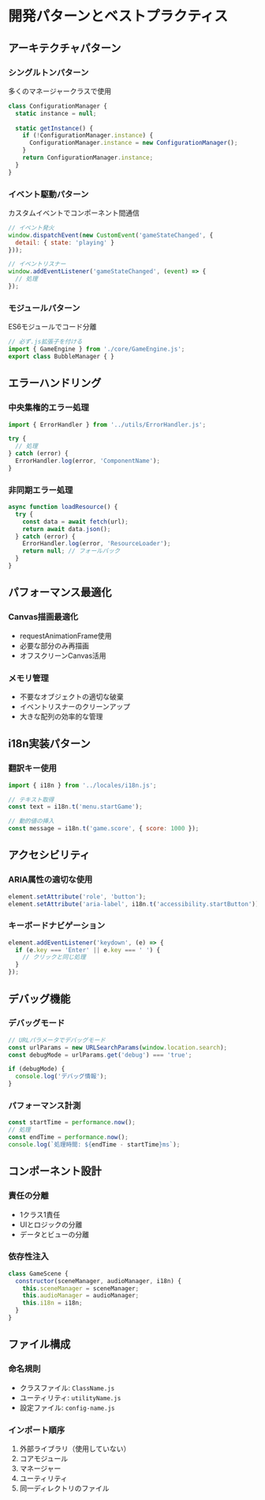 # 開発パターンとベストプラクティス

## アーキテクチャパターン

### シングルトンパターン
多くのマネージャークラスで使用
```javascript
class ConfigurationManager {
  static instance = null;
  
  static getInstance() {
    if (!ConfigurationManager.instance) {
      ConfigurationManager.instance = new ConfigurationManager();
    }
    return ConfigurationManager.instance;
  }
}
```

### イベント駆動パターン
カスタムイベントでコンポーネント間通信
```javascript
// イベント発火
window.dispatchEvent(new CustomEvent('gameStateChanged', { 
  detail: { state: 'playing' } 
}));

// イベントリスナー
window.addEventListener('gameStateChanged', (event) => {
  // 処理
});
```

### モジュールパターン
ES6モジュールでコード分離
```javascript
// 必ず.js拡張子を付ける
import { GameEngine } from './core/GameEngine.js';
export class BubbleManager { }
```

## エラーハンドリング

### 中央集権的エラー処理
```javascript
import { ErrorHandler } from '../utils/ErrorHandler.js';

try {
  // 処理
} catch (error) {
  ErrorHandler.log(error, 'ComponentName');
}
```

### 非同期エラー処理
```javascript
async function loadResource() {
  try {
    const data = await fetch(url);
    return await data.json();
  } catch (error) {
    ErrorHandler.log(error, 'ResourceLoader');
    return null; // フォールバック
  }
}
```

## パフォーマンス最適化

### Canvas描画最適化
- requestAnimationFrame使用
- 必要な部分のみ再描画
- オフスクリーンCanvas活用

### メモリ管理
- 不要なオブジェクトの適切な破棄
- イベントリスナーのクリーンアップ
- 大きな配列の効率的な管理

## i18n実装パターン

### 翻訳キー使用
```javascript
import { i18n } from '../locales/i18n.js';

// テキスト取得
const text = i18n.t('menu.startGame');

// 動的値の挿入
const message = i18n.t('game.score', { score: 1000 });
```

## アクセシビリティ

### ARIA属性の適切な使用
```javascript
element.setAttribute('role', 'button');
element.setAttribute('aria-label', i18n.t('accessibility.startButton'));
```

### キーボードナビゲーション
```javascript
element.addEventListener('keydown', (e) => {
  if (e.key === 'Enter' || e.key === ' ') {
    // クリックと同じ処理
  }
});
```

## デバッグ機能

### デバッグモード
```javascript
// URLパラメータでデバッグモード
const urlParams = new URLSearchParams(window.location.search);
const debugMode = urlParams.get('debug') === 'true';

if (debugMode) {
  console.log('デバッグ情報');
}
```

### パフォーマンス計測
```javascript
const startTime = performance.now();
// 処理
const endTime = performance.now();
console.log(`処理時間: ${endTime - startTime}ms`);
```

## コンポーネント設計

### 責任の分離
- 1クラス1責任
- UIとロジックの分離
- データとビューの分離

### 依存性注入
```javascript
class GameScene {
  constructor(sceneManager, audioManager, i18n) {
    this.sceneManager = sceneManager;
    this.audioManager = audioManager;
    this.i18n = i18n;
  }
}
```

## ファイル構成

### 命名規則
- クラスファイル: `ClassName.js`
- ユーティリティ: `utilityName.js`
- 設定ファイル: `config-name.js`

### インポート順序
1. 外部ライブラリ（使用していない）
2. コアモジュール
3. マネージャー
4. ユーティリティ
5. 同一ディレクトリのファイル